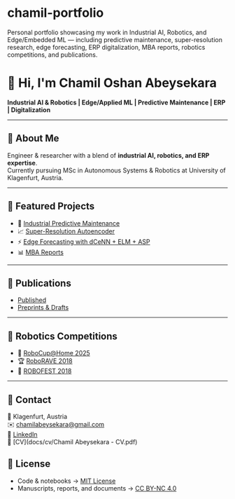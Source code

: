 # chamil-portfolio
Personal portfolio showcasing my work in Industrial AI, Robotics, and Edge/Embedded ML — including predictive maintenance, super-resolution research, edge forecasting, ERP digitalization, MBA reports, robotics competitions, and publications.

# 👋 Hi, I'm Chamil Oshan Abeysekara  
**Industrial AI & Robotics | Edge/Applied ML | Predictive Maintenance | ERP | Digitalization**

---

## 🔹 About Me
Engineer & researcher with a blend of **industrial AI, robotics, and ERP expertise**.  
Currently pursuing MSc in Autonomous Systems & Robotics at University of Klagenfurt, Austria.  

---

## 🔹 Featured Projects
- 🔧 [Industrial Predictive Maintenance](projects/predictive-maintenance.md)  
- 📈 [Super-Resolution Autoencoder](projects/super-resolution-autoencoder.md)  
- ⚡ [Edge Forecasting with dCeNN + ELM + ASP](projects/edge-forecasting-dcnn-elm-asp.md)  
- 📊 [MBA Reports](projects/mba-reports.md)  

---

## 🔹 Publications
- [Published](publications/published.md)  
- [Preprints & Drafts](publications/preprints.md)  

---

## 🔹 Robotics Competitions
- 🤖 [RoboCup@Home 2025](competitions/robocup2025.md)  
- 🏆 [RoboRAVE 2018](competitions/roborave2018.md)  
- 🚀 [ROBOFEST 2018](competitions/robofest2018.md)  

---

## 🔹 Contact
📍 Klagenfurt, Austria  
✉️ [chamilabeysekara@gmail.com](mailto:chamilabeysekara@gmail.com)  
🔗 [LinkedIn](https://linkedin.com/in/chamil-abeysekara-981951140)  
📄 [CV](docs/cv/Chamil Abeysekara - CV.pdf)


## 📜 License
- Code & notebooks → [MIT License](LICENSE)  
- Manuscripts, reports, and documents → [CC BY-NC 4.0](LICENSE-DOCS.md)

